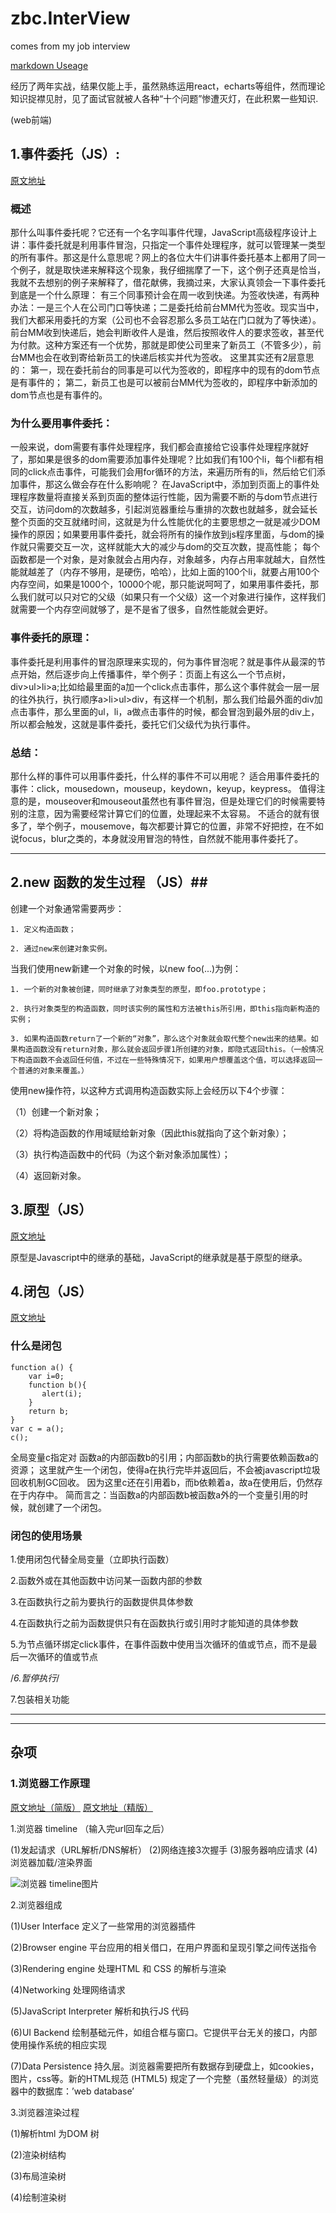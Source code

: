 # zbc.InterView #
comes from my job interview

[markdown Useage](https://blog.csdn.net/u014497625/article/details/76549168)

经历了两年实战，结果仅能上手，虽然熟练运用react，echarts等组件，然而理论知识捉襟见肘，见了面试官就被人各种“十个问题”惨遭灭灯，在此积累一些知识.

(web前端)


## 1.事件委托（JS）: ## 

[原文地址](https://blog.csdn.net/u013035060/article/details/60770477)

### 概述 ###

那什么叫事件委托呢？它还有一个名字叫事件代理，JavaScript高级程序设计上讲：事件委托就是利用事件冒泡，只指定一个事件处理程序，就可以管理某一类型的所有事件。那这是什么意思呢？网上的各位大牛们讲事件委托基本上都用了同一个例子，就是取快递来解释这个现象，我仔细揣摩了一下，这个例子还真是恰当，我就不去想别的例子来解释了，借花献佛，我摘过来，大家认真领会一下事件委托到底是一个什么原理：
有三个同事预计会在周一收到快递。为签收快递，有两种办法：一是三个人在公司门口等快递；二是委托给前台MM代为签收。现实当中，我们大都采用委托的方案（公司也不会容忍那么多员工站在门口就为了等快递）。前台MM收到快递后，她会判断收件人是谁，然后按照收件人的要求签收，甚至代为付款。这种方案还有一个优势，那就是即使公司里来了新员工（不管多少），前台MM也会在收到寄给新员工的快递后核实并代为签收。
这里其实还有2层意思的：
第一，现在委托前台的同事是可以代为签收的，即程序中的现有的dom节点是有事件的；
第二，新员工也是可以被前台MM代为签收的，即程序中新添加的dom节点也是有事件的。

### 为什么要用事件委托： ###

一般来说，dom需要有事件处理程序，我们都会直接给它设事件处理程序就好了，那如果是很多的dom需要添加事件处理呢？比如我们有100个li，每个li都有相同的click点击事件，可能我们会用for循环的方法，来遍历所有的li，然后给它们添加事件，那这么做会存在什么影响呢？
在JavaScript中，添加到页面上的事件处理程序数量将直接关系到页面的整体运行性能，因为需要不断的与dom节点进行交互，访问dom的次数越多，引起浏览器重绘与重排的次数也就越多，就会延长整个页面的交互就绪时间，这就是为什么性能优化的主要思想之一就是减少DOM操作的原因；如果要用事件委托，就会将所有的操作放到js程序里面，与dom的操作就只需要交互一次，这样就能大大的减少与dom的交互次数，提高性能；
每个函数都是一个对象，是对象就会占用内存，对象越多，内存占用率就越大，自然性能就越差了（内存不够用，是硬伤，哈哈），比如上面的100个li，就要占用100个内存空间，如果是1000个，10000个呢，那只能说呵呵了，如果用事件委托，那么我们就可以只对它的父级（如果只有一个父级）这一个对象进行操作，这样我们就需要一个内存空间就够了，是不是省了很多，自然性能就会更好。

### 事件委托的原理： ###

事件委托是利用事件的冒泡原理来实现的，何为事件冒泡呢？就是事件从最深的节点开始，然后逐步向上传播事件，举个例子：页面上有这么一个节点树，div>ul>li>a;比如给最里面的a加一个click点击事件，那么这个事件就会一层一层的往外执行，执行顺序a>li>ul>div，有这样一个机制，那么我们给最外面的div加点击事件，那么里面的ul，li，a做点击事件的时候，都会冒泡到最外层的div上，所以都会触发，这就是事件委托，委托它们父级代为执行事件。

### 总结： ###

那什么样的事件可以用事件委托，什么样的事件不可以用呢？
适合用事件委托的事件：click，mousedown，mouseup，keydown，keyup，keypress。
值得注意的是，mouseover和mouseout虽然也有事件冒泡，但是处理它们的时候需要特别的注意，因为需要经常计算它们的位置，处理起来不太容易。
不适合的就有很多了，举个例子，mousemove，每次都要计算它的位置，非常不好把控，在不如说focus，blur之类的，本身就没用冒泡的特性，自然就不能用事件委托了。

----

## 2.new 函数的发生过程 （JS）##

创建一个对象通常需要两步：

    1. 定义构造函数；

    2. 通过new来创建对象实例。

当我们使用new新建一个对象的时候，以new foo(...)为例：

    1. 一个新的对象被创建，同时继承了对象类型的原型，即foo.prototype；

    2. 执行对象类型的构造函数，同时该实例的属性和方法被this所引用，即this指向新构造的实例；

    3. 如果构造函数return了一个新的“对象”，那么这个对象就会取代整个new出来的结果。如果构造函数没有return对象，那么就会返回步骤1所创建的对象，即隐式返回this。（一般情况下构造函数不会返回任何值，不过在一些特殊情况下，如果用户想覆盖这个值，可以选择返回一个普通的对象来覆盖。）



使用new操作符，以这种方式调用构造函数实际上会经历以下4个步骤：

（1）创建一个新对象；

（2）将构造函数的作用域赋给新对象（因此this就指向了这个新对象）；

（3）执行构造函数中的代码（为这个新对象添加属性）；

（4）返回新对象。


## 3.原型（JS） ##

[原文地址](https://blog.csdn.net/u012468376/article/details/53121081)

原型是Javascript中的继承的基础，JavaScript的继承就是基于原型的继承。


## 4.闭包（JS） ##

[原文地址](http://www.cnblogs.com/star-studio/archive/2011/06/22/2086493.html)

### 什么是闭包 ###

```
function a() {
    var i=0;
	function b(){
       alert(i);       
	}       
	return b;   
}   
var c = a();   
c(); 
```

全局变量c指定对 函数a的内部函数b的引用；内部函数b的执行需要依赖函数a的资源；
这里就产生一个闭包，使得a在执行完毕并返回后，不会被javascript垃圾回收机制GC回收。
因为这里c还在引用着b，而b依赖着a，故a在使用后，仍然存在于内存中。
简而言之：当函数a的内部函数b被函数a外的一个变量引用的时候，就创建了一个闭包。


### 闭包的使用场景 ###

1.使用闭包代替全局变量（立即执行函数）

2.函数外或在其他函数中访问某一函数内部的参数

3.在函数执行之前为要执行的函数提供具体参数

4.在函数执行之前为函数提供只有在函数执行或引用时才能知道的具体参数

5.为节点循环绑定click事件，在事件函数中使用当次循环的值或节点，而不是最后一次循环的值或节点

/*6.暂停执行*/

7.包装相关功能


----
----



## 杂项 ##

### 1.浏览器工作原理 ###

[原文地址（简版）](https://www.jianshu.com/p/4a942a7dc153)
[原文地址（精版）](https://www.cnblogs.com/rainy-shurun/p/5603686.html)


1.浏览器 timeline （输入完url回车之后）

(1)发起请求（URL解析/DNS解析）
(2)网络连接3次握手
(3)服务器响应请求
(4)浏览器加载/渲染界面

![浏览器 timeline图片](https://github.com/whutpsychic/zbc.InterView/tree/master/media/llq-timeline.png)

2.浏览器组成

(1)User Interface
定义了一些常用的浏览器插件

(2)Browser engine
平台应用的相关借口，在用户界面和呈现引擎之间传送指令

(3)Rendering engine
处理HTML 和 CSS 的解析与渲染

(4)Networking
处理网络请求

(5)JavaScript Interpreter
解析和执行JS 代码

(6)UI Backend
绘制基础元件，如组合框与窗口。它提供平台无关的接口，内部使用操作系统的相应实现

(7)Data Persistence
持久层。浏览器需要把所有数据存到硬盘上，如cookies，图片，css等。新的HTML规范 (HTML5) 规定了一个完整（虽然轻量级）的浏览器中的数据库：’web database’


3.浏览器渲染过程

(1)解析html 为DOM 树

(2)渲染树结构

(3)布局渲染树

(4)绘制渲染树
























